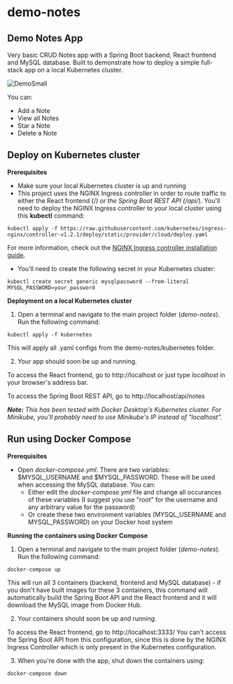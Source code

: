 # demo-notes
## Demo Notes App

Very basic CRUD Notes app with a Spring Boot backend, React frontend and MySQL database. Built to demonstrate how to deploy a simple full-stack app on a local Kubernetes cluster.

![DemoSmall](https://user-images.githubusercontent.com/15999515/178159863-bf0c7c8c-3bce-4591-a2c7-14ccef12ff00.png)

You can:
- Add a Note
- View all Notes
- Star a Note
- Delete a Note

## Deploy on Kubernetes cluster

**Prerequisites**
* Make sure your local Kubernetes cluster is up and running
* This project uses the NGINX Ingress controller in order to route traffic to either the React frontend (/*) or the Spring Boot REST API (/api/*). You'll need to deploy the NGINX Ingress controller to your local cluster using this **kubectl** command:

`kubectl apply -f https://raw.githubusercontent.com/kubernetes/ingress-nginx/controller-v1.2.1/deploy/static/provider/cloud/deploy.yaml`

For more information, check out the [NGINX Ingress controller installation guide](https://kubernetes.github.io/ingress-nginx/deploy/#quick-start).

* You'll need to create the following secret in your Kubernetes cluster:

`kubectl create secret generic mysqlpassword --from-literal MYSQL_PASSWORD=your_password`

**Deployment on a local Kubernetes cluster**
1. Open a terminal and navigate to the main project folder (*demo-notes*). Run the following command:

`kubectl apply -f kubernetes`

This will apply all .yaml configs from the demo-notes/kubernetes folder.

2. Your app should soon be up and running.

To access the React frontend, go to http://localhost or just type *localhost* in your browser's address bar.

To access the Spring Boot REST API, go to http://localhost/api/notes

***Note:** This has been tested with Docker Desktop's Kubernetes cluster. For Minikube, you'll probably need to use Minikube's IP instead of "localhost".*

## Run using Docker Compose

**Prerequisites**
* Open *docker-compose.yml*. There are two variables: $MYSQL_USERNAME and $MYSQL_PASSWORD. These will be used when accessing the MySQL database. You can:
    * Either edit the *docker-compose.yml* file and change all occurances of these variables (I suggest you use "root" for the username and any arbitrary value for the password)
    * Or create these two environment variables (MYSQL_USERNAME and MYSQL_PASSWORD) on your Docker host system

**Running the containers using Docker Compose**

1. Open a terminal and navigate to the main project folder (*demo-notes*). Run the following command:

`docker-compose up`

This will run all 3 containers (backend, frontend and MySQL database) - if you don't have built images for these 3 containers, this command will automatically build the Spring Boot API and the React frontend and it will download the MySQL image from Docker Hub.

2. Your containers should soon be up and running.

To access the React frontend, go to http://localhost:3333/
You can't access the Spring Boot API from this configuration, since this is done by the NGINX Ingress Controller which is only present in the Kubernetes configuration.

3. When you're done with the app, shut down the containers using:

`docker-compose down`
